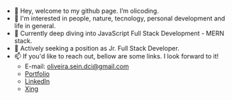 - 👋 Hey, welcome to my github page. I’m olicoding.
- 👀 I'm interested in people, nature, tecnology, personal development and life in general.
- 🌱 Currently deep diving into JavaScript Full Stack Development - MERN stack.
- 💞️ Actively seeking a position as Jr. Full Stack Developer.
- 📫 If you'd like to reach out, bellow are some links. I look forward to it! 
  - E-mail: <oliveira.sein.dci@gmail.com>
  - [Portfolio](https://react-portfolio-alpha-six.vercel.app/)
  - [LinkedIn](https://www.linkedin.com/in/rafaelbenchimoldeoliveira)
  - [Xing](https://www.xing.com/profile/Rafael_BenchimoldeOliveira/cv)

